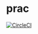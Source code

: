# prac

[![CircleCI](https://circleci.com/gh/quisis/prac.svg?style=svg)](https://circleci.com/gh/quisis/prac)

